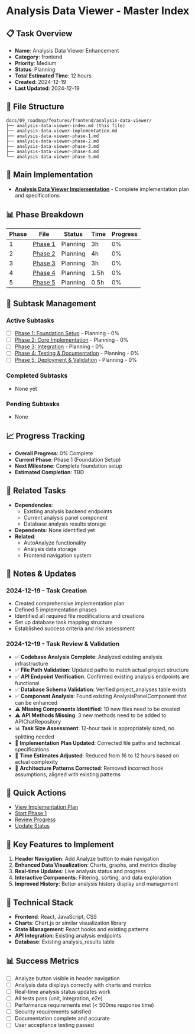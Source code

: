 # Analysis Data Viewer - Master Index

## 📋 Task Overview
- **Name**: Analysis Data Viewer Enhancement
- **Category**: frontend
- **Priority**: Medium
- **Status**: Planning
- **Total Estimated Time**: 12 hours
- **Created**: 2024-12-19
- **Last Updated**: 2024-12-19

## 📁 File Structure
```
docs/09_roadmap/features/frontend/analysis-data-viewer/
├── analysis-data-viewer-index.md (this file)
├── analysis-data-viewer-implementation.md
├── analysis-data-viewer-phase-1.md
├── analysis-data-viewer-phase-2.md
├── analysis-data-viewer-phase-3.md
├── analysis-data-viewer-phase-4.md
└── analysis-data-viewer-phase-5.md
```

## 🎯 Main Implementation
- **[Analysis Data Viewer Implementation](./analysis-data-viewer-implementation.md)** - Complete implementation plan and specifications

## 📊 Phase Breakdown
| Phase | File | Status | Time | Progress |
|-------|------|--------|------|----------|
| 1 | [Phase 1](./analysis-data-viewer-phase-1.md) | Planning | 3h | 0% |
| 2 | [Phase 2](./analysis-data-viewer-phase-2.md) | Planning | 4h | 0% |
| 3 | [Phase 3](./analysis-data-viewer-phase-3.md) | Planning | 3h | 0% |
| 4 | [Phase 4](./analysis-data-viewer-phase-4.md) | Planning | 1.5h | 0% |
| 5 | [Phase 5](./analysis-data-viewer-phase-5.md) | Planning | 0.5h | 0% |

## 🔄 Subtask Management
### Active Subtasks
- [ ] [Phase 1: Foundation Setup](./analysis-data-viewer-phase-1.md) - Planning - 0%
- [ ] [Phase 2: Core Implementation](./analysis-data-viewer-phase-2.md) - Planning - 0%
- [ ] [Phase 3: Integration](./analysis-data-viewer-phase-3.md) - Planning - 0%
- [ ] [Phase 4: Testing & Documentation](./analysis-data-viewer-phase-4.md) - Planning - 0%
- [ ] [Phase 5: Deployment & Validation](./analysis-data-viewer-phase-5.md) - Planning - 0%

### Completed Subtasks
- None yet

### Pending Subtasks
- None

## 📈 Progress Tracking
- **Overall Progress**: 0% Complete
- **Current Phase**: Phase 1 (Foundation Setup)
- **Next Milestone**: Complete foundation setup
- **Estimated Completion**: TBD

## 🔗 Related Tasks
- **Dependencies**: 
  - Existing analysis backend endpoints
  - Current analysis panel component
  - Database analysis results storage
- **Dependents**: None identified yet
- **Related**: 
  - AutoAnalyze functionality
  - Analysis data storage
  - Frontend navigation system

## 📝 Notes & Updates
### 2024-12-19 - Task Creation
- Created comprehensive implementation plan
- Defined 5 implementation phases
- Identified all required file modifications and creations
- Set up database task mapping structure
- Established success criteria and risk assessment

### 2024-12-19 - Task Review & Validation
- ✅ **Codebase Analysis Complete**: Analyzed existing analysis infrastructure
- ✅ **File Path Validation**: Updated paths to match actual project structure
- ✅ **API Endpoint Verification**: Confirmed existing analysis endpoints are functional
- ✅ **Database Schema Validation**: Verified project_analyses table exists
- ✅ **Component Analysis**: Found existing AnalysisPanelComponent that can be enhanced
- ⚠️ **Missing Components Identified**: 10 new files need to be created
- ⚠️ **API Methods Missing**: 3 new methods need to be added to APIChatRepository
- 📊 **Task Size Assessment**: 12-hour task is appropriately sized, no splitting needed
- 🔧 **Implementation Plan Updated**: Corrected file paths and technical specifications
- 🔧 **Time Estimates Adjusted**: Reduced from 16 to 12 hours based on actual complexity
- 🔧 **Architecture Patterns Corrected**: Removed incorrect hook assumptions, aligned with existing patterns

## 🚀 Quick Actions
- [View Implementation Plan](./analysis-data-viewer-implementation.md)
- [Start Phase 1](./analysis-data-viewer-phase-1.md)
- [Review Progress](#progress-tracking)
- [Update Status](#notes--updates)

## 🎯 Key Features to Implement
1. **Header Navigation**: Add Analyze button to main navigation
2. **Enhanced Data Visualization**: Charts, graphs, and metrics display
3. **Real-time Updates**: Live analysis status and progress
4. **Interactive Components**: Filtering, sorting, and data exploration
5. **Improved History**: Better analysis history display and management

## 🔧 Technical Stack
- **Frontend**: React, JavaScript, CSS
- **Charts**: Chart.js or similar visualization library
- **State Management**: React hooks and existing patterns
- **API Integration**: Existing analysis endpoints
- **Database**: Existing analysis_results table

## 📊 Success Metrics
- [ ] Analyze button visible in header navigation
- [ ] Analysis data displays correctly with charts and metrics
- [ ] Real-time analysis status updates work
- [ ] All tests pass (unit, integration, e2e)
- [ ] Performance requirements met (< 500ms response time)
- [ ] Security requirements satisfied
- [ ] Documentation complete and accurate
- [ ] User acceptance testing passed 